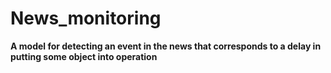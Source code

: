 # News_monitoring  

**A model for detecting an event in the news that corresponds to a delay in putting some object into operation**     